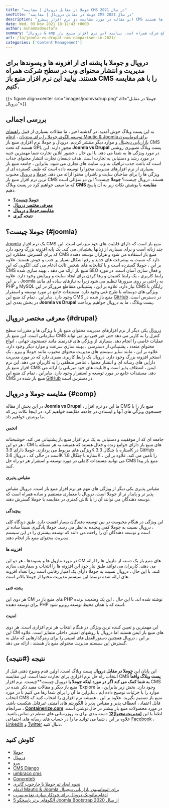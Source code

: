 ```yaml
---
title: "جوملا در مقابل دروپال | مقایسه CMS در سال 2021" 
seoTitle: "جوملا در مقابل دروپال | مقایسه CMS در سال 2021" 
description: "این مقاله در مورد مقایسه دو نرم افزار پیشرو CMS رایگان جوملا در مقابل دروپال است. هر دو نرم افزار خود میزبان هستند و دارای طیف گسترده ای از افزونه ها هستند." 
date: Wed, 03 Nov 2021 18:12:43 +0000
author: muhammadmustafa
summary: "دروپال & amp ؛ جوملا با پشته ای از افزونه ها و پسوندها برای مدیریت و انتشار محتوای وب در سطح شرکت همراه است. بیایید این نرم افزار منبع باز CMS را با هم مقایسه کنیم." 
url: /fa/joomla-vs-drupal-cms-comparison-in-2021/
categories: ['Content Management']
---
```


## دروپال و جوملا با پشته ای از افزونه ها و پسوندها برای مدیریت و انتشار محتوای وب در سطح شرکت همراه هستند. بیایید این نرم افزار منبع باز CMS را با هم مقایسه کنیم.

{{< figure align=center src="images/joomvsdrup.png" alt="جوملا در مقابل دروپال">}}


##  **بررسی اجمالی**  
به این پست وبلاگ خوش آمدید. در گذشته اخیر ، ما مقالات بسیاری از قبیل [راهنمای توسعه الگوی جوملا را برای مبتدیان][1] ، [ادغام Mautic & Joomla برای اتوماسیون بازاریابی دیجیتال][2] و موارد دیگر منتشر کردیم. دروپال و جوملا نرم افزاری منبع باز CMS هستند که تحت GPL مجوز دارند. این  **Joomla vs Drupal**  پست وبلاگ تصویری روشنی در مورد ویژگی ها به شما می دهد. با این حال ، حضور آنلاین تجارت شما مهمترین جنبه در مورد رشد و دستیابی به تجارت است. هدف ذینفعان تجارت انتشار محتوای جذاب است که باعث جذب ترافیک به وب سایت های تجاری می شود.
بنابراین ، جامعه منبع باز بسیاری از نرم افزارهای مدیریت محتوا را توسعه داده است که طیف گسترده ای از ویژگی ها را برای صاحبان سایت و ناشران محتوا ارائه می دهد. [جوملا][3] و [دروپال][4] محبوب ترین نرم افزار منبع باز CMS هستند. دروپال چیست؟  **جوملا** چیست؟ این دو سؤالی است که ما سعی خواهیم کرد در پست وبلاگ **CMS مقایسه**  با پوشش نکات زیر به آن پاسخ دهیم.
*  **[جوملا چیست؟][5]**  
*  **[معرفی مختصر دروپال][6]**  
*  **[مقایسه جوملا و دروپال][7]**  
*  **[نتیجه گیری][8]**  

## جوملا چیست؟ {#joomla}

[Joomla][3] یک نرم افزار CMS منبع باز است که دارای قابلیت های خود میزبانی است. این چند زبانه است و برای بسیاری از زبانها پشتیبانی می کند. یک پایه افزونه بزرگ وجود دارد که برای گسترش عملکرد این CMS منبع باز استفاده می شود و هزاران توسعه دهنده دارد که نسبت به پیشرفت های جدید و رفع اشکال بسیار پر جنب و جوش هستند. علاوه بر این ، جوملا گسترده است و با کتابخانه های شخص ثالث ادغام می کند. الگویی که این CMS منبع باز ارائه می دهد ، بهینه سازی شده SEO و فعال سازی آسان است. در مورد رابط کاربری ، یک رابط کشیدن و رها کردن برای ایجاد سایت و ویرایش وجود دارد.
علاوه بر این ، Joomla به راحتی بر روی سرورها تنظیم می شود زیرا به نیازهای ساده ای مانند PHP و MySQL نیاز دارد. علاوه بر این ، پشتیبانی متقاطع مرورگر در این CMS رایگان با ویژگی های دوستانه با طرح غنی وجود دارد. مستندات جامع در مورد توسعه و استقرار وجود دارد. بنابراین ، تمام کد منبع این CMS منبع باز شده در [GitHub][9] در دسترس است. در بخش بعدی این  **Joomla vs Drupal**  پست وبلاگ ، ما به دروپال خواهیم پرداخت.

## معرفی مختصر دروپال {#drupal}

[دروپال][4] یکی دیگر از نرم افزارهای مدیریت محتوای منبع باز با ویژگی ها و مقررات سطح سازمانی است. این منبع باز CMS کنترل را به کاربر می دهد حتی غیر فنی نیز می تواند عملیات خاصی را انجام دهد. بسیاری از ویژگی های قدرتمند مانند جستجوی جهانی ، انواع محتوای متعدد ، پشتیبانی از دسترسی ، بهینه سازی سرعت و موارد دیگر وجود دارد. علاوه بر این ، مانند سایر سیستم های مدیریت محتوای محبوب مانند جوملا و پیرو ، یک استخر افزونه بزرگ وجود دارد. دروپال یک رابط کاربری بصری دارد که در مورد مدیریت دارایی های رسانه ای و انتشار محتوا ، عناصر منطقی را به کاربران می دهد.
این نرم افزار منبع باز CMS ایمن ، انعطاف پذیر است و قابلیت های خود میزبانی را ارائه می دهد. مستندات جامع در مورد توسعه و استقرار وجود دارد. بنابراین ، تمام کد منبع این CMS منبع باز شده در [GitHub][10] در دسترس است.

## مقایسه جوملا و دروپال {#comp}

در این بخش از مقاله  **Joomla vs Drupal**  ، ما این دو نرم افزار CMS منبع باز را با جستجوی ویژگی های آنها و ایستادن در جامعه مقایسه خواهیم کرد. در اینجا نکات زیر که ما پوشش خواهیم داد.

#### انجمن
جامعه ای که از موفقیت و دستیابی به یک نرم افزار منبع باز پشتیبانی می کند. خوشبختانه ، هر دو این CM های منبع باز دارای جوامع زنده و فعال هستند که همیشه به هر مسئله یا ویژگی های مربوط می پردازند. جوملا دارای 3.9K ستاره با چنگال 3.3K در GitHub است در حالی که ، دروپال 3.6K ستاره با چنگال 1.8K را تأمین می کند. علاوه بر این ، می توانید مستندات کاملی در مورد توسعه و استقرار هر دو راه حل CMS منبع باز پیدا کنید.

#### مقیاس پذیری
مقیاس پذیری یکی دیگر از ویژگی های مهم هر نرم افزار منبع باز است. دروپال مقیاس پذیر تر و پایدار تر از جوملا است. دروپال با معماری مستقیم و ساده همراه است که توسعه دهندگان می توانند آن را با تلاش کمتری در مقایسه با جوملا گسترش دهند.

#### پیچیدگی
این ویژگی در هنگام محبوبیت در بین توسعه دهندگان بسیار اهمیت دارد. طبق دیدگاه کلی ، دروپال نسبت به جوملا کمی پیچیده به نظر می رسد. جوملا یادگیری نسبتاً ساده تر است و توسعه دهندگان آن را راحت می دانند که توسعه بیشتری را در این سیستم مدیریت محتوای منبع باز انجام دهند.

#### افزونه ها
در مورد ماژول ها و پسوندها ، هر دو این CM های منبع باز یک دسته از ماژول ها را ارائه می دهند. کاربران می توانند طبق نیاز خود این افزونه ها را انتخاب و سفارشی سازی کنند. با این حال ، دروپال نسبت به جوملا دارای یک امتیاز رقابتی است زیرا تعداد افزونه های ارائه شده توسط این سیستم مدیریت محتوا از جوملا بالاتر است.

#### پشته فنی
هر دوی این CM های منبع باز در PHP نوشته شده اند. با این حال ، این یک وضعیت برنده برای توسعه دهنده PHP است که با همان محیط توسعه روبرو شود.

#### امنیت
این مهمترین و تعیین کننده ترین ویژگی در هنگام انتخاب هر نرم افزاری است. هر دوی این CM های منبع باز ایمن هستند اما دروپال با روشهای امنیتی داخلی متمایز است. علاوه بر این ، دروپال همچنین دستورالعمل های امنیتی را برای رمزگذارهایی که مایل به گسترش این سیستم مدیریت محتوای منبع باز هستند ، ارائه می دهد.

## نتیجه {#نتیجه}

این پایان این  **جوملا در مقابل دروپال** پست وبلاگ است. اولین قدم وضوح ذهنی قبل از انتخاب راه حل نرم افزاری برای تجارت شما است. این مقایسه CMS **پست وبلاگ واقعاً به شما کمک می کند اگر در مورد اینکه جوملا یا**  دروپال چیست**چیست. نرم افزار CMS منبع باز دیگر و مقالات مفید ذکر شده در ‘Explore وجود دارد. بخش زیر بنابراین ، ما موارد را با جزئیات توضیح داده ایم ، بنابراین ما آن را برای شما رها می کنیم تا در مورد انتخاب CMS منبع باز تصمیم بگیرید. علاوه بر این ، همیشه نرم افزاری را انتخاب کنید که قابل اعتماد ، انعطاف پذیر و مقیاس پذیر با الگوریتم های امنیتی غیرقابل شکست باشد.
سرانجام ،  **[Containerize.com][11]** در مورد محصولات منبع باز بیشتر در حال نوشتن است. لطفاً با این **[[مدیریت محتوا][12]][12]**  دسته بندی برای به روزرسانی های منظم در تماس باشید. علاوه بر این ، شما می توانید ما را در حساب های رسانه های اجتماعی [Facebook][13] ، [LinkedIn][14] و [Twitter][15] دنبال کنید.

## کاوش کنید
  * [جوملا][3]
  * [دروپال][4]
  * [پیرو][16]
  * [CMS Django][17]
  * [umbraco cms][18]
  * [Concrete5][19]
  * [نحوه ایجاد تم جوملا با چارچوب گانری][20]
  * [ادغام Mautic & Joomla برای اتوماسیون بازاریابی دیجیتال][2]
  * [ادغام مائوتیک دروپال برای خودکار سازی تغذیه سرب][21]
  * [5 الگوهای برتر پاسخگو Joomla Bootstrap از سال 2020][22]



[1]: https://blog.containerize.com/content-management/responsive-joomla-templates-tutorial/
[2]: https://blog.containerize.com/content-management/integrate-mautic-with-joomla-for-marketing-automation/
[3]: https://products.containerize.com/content-management/joomla
[4]: https://products.containerize.com/content-management/drupal
[5]: #joomla
[6]: #drupal
[7]: #comp
[8]: #Conclusion
[9]: https://github.com/joomla/joomla-cms
[10]: https://github.com/drupal/drupal
[11]: https://www.containerize.com/
[12]: https://products.containerize.com/content-management/
[13]: https://web.facebook.com/containerize
[14]: https://www.linkedin.com/company/containerize/
[15]: https://twitter.com/containerize_co
[16]: https://products.containerize.com/content-management/pyro
[17]: https://products.containerize.com/content-management/django
[18]: https://products.containerize.com/content-management/umbraco
[19]: https://products.containerize.com/content-management/concrete5
[20]: https://blog.containerize.com/content-management/how-to-create-joomla-theme-joomla-gantry-framework/
[21]: https://blog.containerize.com/content-management/drupal-tutorial-automate-lead-growth-with-drupal-mautic/
[22]: https://blog.containerize.com/content-management/top-5-best-free-responsive-joomla-templates-of-2020/

